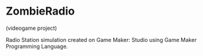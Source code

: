 # ZombieRadio
(videogame project)

Radio Station simulation created on Game Maker: Studio using Game Maker Programming Language.

